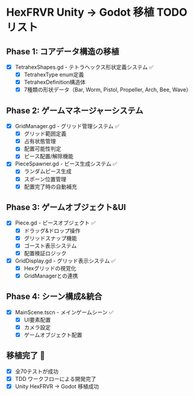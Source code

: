 # HexFRVR Unity → Godot 移植 TODO リスト

## Phase 1: コアデータ構造の移植
- [x] TetrahexShapes.gd - テトラヘックス形状定義システム ✅
  - [x] TetrahexType enum定義
  - [x] TetrahexDefinition構造体
  - [x] 7種類の形状データ（Bar, Worm, Pistol, Propeller, Arch, Bee, Wave）

## Phase 2: ゲームマネージャーシステム
- [x] GridManager.gd - グリッド管理システム ✅
  - [x] グリッド範囲定義
  - [x] 占有状態管理
  - [x] 配置可能性判定
  - [x] ピース配置/解除機能

- [x] PieceSpawner.gd - ピース生成システム ✅
  - [x] ランダムピース生成
  - [x] スポーン位置管理
  - [x] 配置完了時の自動補充

## Phase 3: ゲームオブジェクト&UI
- [x] Piece.gd - ピースオブジェクト ✅
  - [x] ドラッグ&ドロップ操作
  - [x] グリッドスナップ機能
  - [x] ゴースト表示システム
  - [x] 配置検証ロジック

- [x] GridDisplay.gd - グリッド表示システム ✅
  - [x] Hexグリッドの視覚化
  - [x] GridManagerとの連携

## Phase 4: シーン構成&統合
- [x] MainScene.tscn - メインゲームシーン ✅
  - [x] UI要素配置
  - [x] カメラ設定
  - [x] ゲームオブジェクト配置

## 移植完了 🎉
- [x] 全70テストが成功
- [x] TDD ワークフローによる開発完了
- [x] Unity HexFRVR → Godot 移植成功